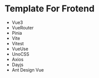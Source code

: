 # Template For Frotend

- Vue3
- VueRouter
- Pinia
- Vite
- Vitest
- VueUse
- UnoCSS
- Axios
- Dayjs
- Ant Design Vue